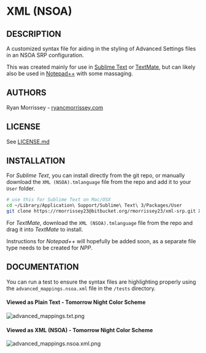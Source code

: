 XML (NSOA)
==========

DESCRIPTION
-----------

A customized syntax file for aiding in the styling of Advanced Settings files in an NSOA SRP configuration.

This was created mainly for use in [Sublime Text](http://www.sublimetext.com) or [TextMate](http://macromates.com/), but can likely also be used in [Notepad++](http://notepad-plus-plus.org/) with some massaging.

AUTHORS
-------

Ryan Morrissey - [ryancmorrissey.com](http://ryancmorrissey.com)

LICENSE
-------

See [LICENSE.md](LICENSE.md)

INSTALLATION
------------

For _Sublime Text_, you can install directly from the git repo, or manually download the `XML (NSOA).tmlanguage` file from the repo and add it to your `User` folder.

```bash
# use this for Sublime Text on Mac/OSX
cd ~/Library/Application\ Support/Sublime\ Text\ 3/Packages/User
git clone https://rmorrissey23@bitbucket.org/rmorrissey23/xml-srp.git XML-SRP

```

For _TextMate_, download the `XML (NSOA).tmlanguage` file from the repo and drag it into _TextMate_ to install.

Instructions for _Notepad++_ will hopefully be added soon, as a separate file type needs to be created for _NPP_.

DOCUMENTATION
-------------

You can run a test to ensure the syntax files are highlighting properly using the `advanced_mappings.nsoa.xml` file in the `/tests` directory.

#### Viewed as Plain Text - Tomorrow Night Color Scheme

![advanced_mappings.txt.png](https://bitbucket.org/rmorrissey23/xml-srp/raw/master/img/advanced_mappings.txt.png)

#### Viewed as XML (NSOA) - Tomorrow Night Color Scheme
![advanced_mappings.nsoa.xml.png](https://bitbucket.org/rmorrissey23/xml-srp/raw/master/img/advanced_mappings.nsoa.xml.png)
